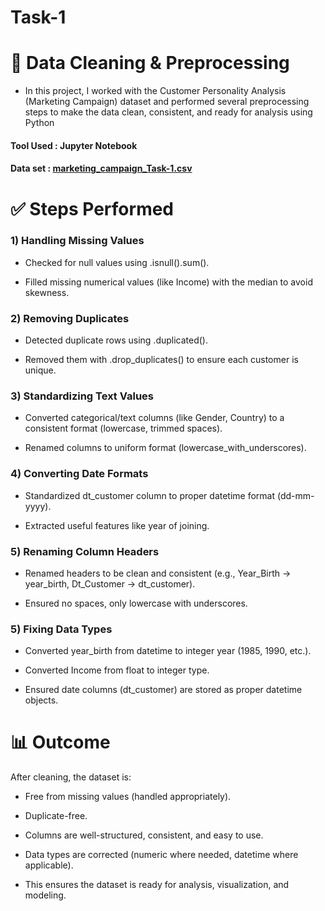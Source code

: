 # Task-1
# 🧹 Data Cleaning & Preprocessing

- In this project, I worked with the Customer Personality Analysis (Marketing Campaign) dataset and performed several preprocessing steps to make the data clean, consistent, and ready for analysis using Python
  
#### Tool Used : Jupyter Notebook
#### Data set : [marketing_campaign_Task-1.csv](https://github.com/user-attachments/files/22124731/marketing_campaign_Task-1.csv)


# ✅ Steps Performed

### 1) Handling Missing Values

- Checked for null values using .isnull().sum().

- Filled missing numerical values (like Income) with the median to avoid skewness.

### 2) Removing Duplicates

- Detected duplicate rows using .duplicated().

- Removed them with .drop_duplicates() to ensure each customer is unique.

### 3) Standardizing Text Values

- Converted categorical/text columns (like Gender, Country) to a consistent format (lowercase, trimmed spaces).

- Renamed columns to uniform format (lowercase_with_underscores).

### 4) Converting Date Formats

- Standardized dt_customer column to proper datetime format (dd-mm-yyyy).

- Extracted useful features like year of joining.

### 5) Renaming Column Headers

- Renamed headers to be clean and consistent (e.g., Year_Birth → year_birth, Dt_Customer → dt_customer).

- Ensured no spaces, only lowercase with underscores.

### 5) Fixing Data Types

- Converted year_birth from datetime to integer year (1985, 1990, etc.).

- Converted Income from float to integer type.

- Ensured date columns (dt_customer) are stored as proper datetime objects.

# 📊 Outcome

After cleaning, the dataset is:

- Free from missing values (handled appropriately).

- Duplicate-free.

- Columns are well-structured, consistent, and easy to use.

- Data types are corrected (numeric where needed, datetime where applicable).

- This ensures the dataset is ready for analysis, visualization, and modeling.
